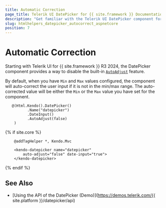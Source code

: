 ```yaml
---
title: Automatic Correction
page_title: Telerik UI DatePicker for {{ site.framework }} Documentation - Automatic Correction
description: "Get familiar with the Telerik UI DatePicker component for {{ site.framework }} and how to use its auto-correct feature."
slug: htmlhelpers_datepicker_autocorrect_aspnetcore
position: 7
---
```


# Automatic Correction

Starting with Telerik UI for {{ site.framework }} R3 2024, the DatePicker component provides a way to disable the built-in [`AutoAdjust`](/api/javascript/ui/dateinput/configuration/autoadjust) feature.

By default, when you have `Min` and `Max` values configured, the component will auto-correct the user input if it is not in the min/max range. The auto-corrected value will be either the `Min` or the `Max` value you have set for the component.

```HtmlHelper
   @(Html.Kendo().DatePicker()
          .Name("datepicker")
          .DateInput()
          .AutoAdjust(false)
    )
```
{% if site.core %}
```TagHelper
    @addTagHelper *, Kendo.Mvc

    <kendo-datepicker name="datepicker" 
        auto-adjust="false" date-input="true">
    </kendo-datepicker>
```
{% endif %}

## See Also

* [Using the API of the DatePicker (Demo)](https://demos.telerik.com/{{ site.platform }}/datepicker/api)

